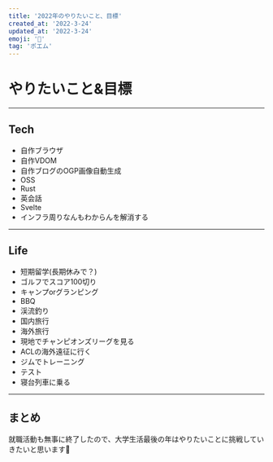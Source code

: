 ```yaml
---
title: '2022年のやりたいこと、目標'
created_at: '2022-3-24'
updated_at: '2022-3-24'
emoji: '💪'
tag: 'ポエム'
---
```


# やりたいこと&目標
***
## Tech
- 自作ブラウザ
- 自作VDOM
- 自作ブログのOGP画像自動生成
- OSS
- Rust
- 英会話
- Svelte
- インフラ周りなんもわからんを解消する

***

## Life
- 短期留学(長期休みで？)
- ゴルフでスコア100切り
- キャンプorグランピング
- BBQ
- 渓流釣り
- 国内旅行
- 海外旅行
- 現地でチャンピオンズリーグを見る
- ACLの海外遠征に行く
- ジムでトレーニング
- テスト
- 寝台列車に乗る


***
## まとめ
就職活動も無事に終了したので、大学生活最後の年はやりたいことに挑戦していきたいと思います💪